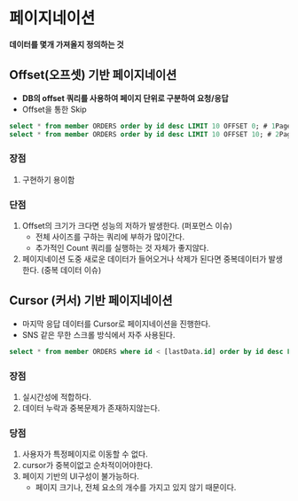 # 페이지네이션
**데이터를 몇개 가져올지 정의하는 것**

## Offset(오프셋) 기반 페이지네이션
- **DB의 offset 쿼리를 사용하여 페이지 단위로 구분하여 요청/응답**
- Offset을 통한 Skip
```sql
select * from member ORDERS order by id desc LIMIT 10 OFFSET 0; # 1Page
select * from member ORDERS order by id desc LIMIT 10 OFFSET 10; # 2Page
```

### 장점
1. 구현하기 용이함

### 단점
1. Offset의 크기가 크다면 성능의 저하가 발생한다. (퍼포먼스 이슈)
   - 전체 사이즈를 구하는 쿼리에 부하가 많이간다.
   - 추가적인 Count 쿼리를 실행하는 것 자체가 좋지않다.
2. 페이지네이션 도중 새로운 데이터가 들어오거나 삭제가 된다면 중복데이터가 발생한다. (중복 데이터 이슈)


## Cursor (커서) 기반 페이지네이션
- 마지막 응답 데이터를 Cursor로 페이지네이션을 진행한다.
- SNS 같은 무한 스크롤 방식에서 자주 사용된다.
```sql
select * from member ORDERS where id < [lastData.id] order by id desc LIMIT 10; 
```

### 장점
1. 실시간성에 적합하다.
2. 데이터 누락과 중복문제가 존재하지않는다.

### 당점
1. 사용자가 특정페이지로 이동할 수 없다.
2. cursor가 중복이없고 순차적이어야한다.
3. 페이지 기반의 UI구성이 불가능하다.
    - 페이지 크기나, 전체 요소의 개수를 가지고 있지 않기 때문이다.